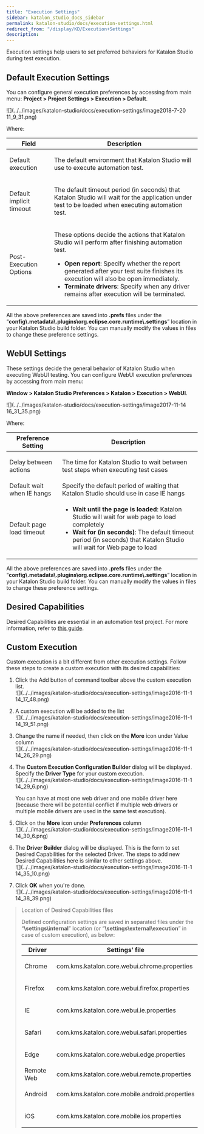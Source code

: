 ```yaml
---
title: "Execution Settings" 
sidebar: katalon_studio_docs_sidebar
permalink: katalon-studio/docs/execution-settings.html 
redirect_from: "/display/KD/Execution+Settings" 
description: 
---
```

Execution settings help users to set preferred behaviors for Katalon Studio during test execution. 

Default Execution Settings
--------------------------

You can configure general execution preferences by accessing from main menu: **Project > Project Settings > Execution > Default**.

![](../../images/katalon-studio/docs/execution-settings/image2018-7-20 11_9_31.png)

Where:

<table><thead><tr><th>Field</th><th>Description</th></tr></thead><tbody><tr><td><p>Default execution</p></td><td><p>The default environment that Katalon Studio will use to execute automation test.</p></td></tr><tr><td><p>Default implicit timeout</p></td><td><p>The default timeout period (in seconds) that Katalon Studio will wait for the application under test to be loaded when executing automation test.</p></td></tr><tr><td><p>Post-Execution Options</p></td><td><p>These options decide the actions that Katalon Studio will perform after finishing automation test.</p><ul><li><strong>Open report</strong>: Specify whether the report generated after your test suite finishes its execution will also be open immediately.</li><li><strong>Terminate drivers</strong>: Specify when any driver remains after execution will be terminated.</li></ul></td></tr></tbody></table>

All the above preferences are saved into **.prefs** files under the “**config\\.metadata\\.plugins\\org.eclipse.core.runtime\\.settings**” location in your Katalon Studio build folder. You can manually modify the values in files to change these preference settings.

WebUI Settings
--------------

These settings decide the general behavior of Katalon Studio when executing WebUI testing. You can configure WebUI execution preferences by accessing from main menu: 

**Window > Katalon Studio Preferences > Katalon > Execution > WebUI**.

![](../../images/katalon-studio/docs/execution-settings/image2017-11-14 16_31_35.png)

Where:

<table><thead><tr><th>Preference Setting</th><th>Description</th></tr></thead><tbody><tr><td><p>Delay between actions</p></td><td><p>The time for Katalon Studio to wait between test steps when executing test cases</p></td></tr><tr><td>Default wait when IE hangs</td><td>Specify the default period of waiting that Katalon Studio should use in case IE hangs</td></tr><tr><td>Default page load timeout</td><td><ul><li><strong>Wait until the page is loaded</strong>: Katalon Studio will wait for web page to load completely</li><li><strong>Wait for (in seconds)</strong>: The default timeout period (in seconds) that Katalon Studio will wait for Web page to load</li></ul></td></tr></tbody></table>

All the above preferences are saved into **.prefs** files under the “**config\\.metadata\\.plugins\\org.eclipse.core.runtime\\.settings**” location in your Katalon Studio build folder. You can manually modify the values in files to change these preference settings.

Desired Capabilities 
---------------------

Desired Capabilities are essential in an automation test project. For more information, refer to [this guide](https://docs.katalon.com/x/ywbR). 

Custom Execution
----------------

Custom execution is a bit different from other execution settings. Follow these steps to create a custom execution with its desired capabilities:

1.  Click the Add button of command toolbar above the custom execution list.  
    ![](../../images/katalon-studio/docs/execution-settings/image2016-11-1 14_17_48.png)
2.  A custom execution will be added to the list  
    ![](../../images/katalon-studio/docs/execution-settings/image2016-11-1 14_19_51.png)
3.  Change the name if needed, then click on the **More** icon under Value column  
    ![](../../images/katalon-studio/docs/execution-settings/image2016-11-1 14_26_29.png)
4.  The **Custom Execution Configuration Builder** dialog will be displayed. Specify the **Driver Type** for your custom execution.   
    ![](../../images/katalon-studio/docs/execution-settings/image2016-11-1 14_29_6.png)
    
    You can have at most one web driver and one mobile driver here (because there will be potential conflict if multiple web drivers or multiple mobile drivers are used in the same test execution).
    
5.  Click on the **More** icon under **Preferences** column  
    ![](../../images/katalon-studio/docs/execution-settings/image2016-11-1 14_30_6.png)
6.  The **Driver Builder** dialog will be displayed. This is the form to set Desired Capabilities for the selected Driver. The steps to add new Desired Capabilities here is similar to other settings above.  
    ![](../../images/katalon-studio/docs/execution-settings/image2016-11-1 14_35_10.png)
7.  Click **OK** when you're done.  
    ![](../../images/katalon-studio/docs/execution-settings/image2016-11-1 14_38_39.png)

> Location of Desired Capabilities files
> 
> Defined configuration settings are saved in separated files under the “**<your test project location>\\settings\\internal**” location (or “**<your test project location>\\settings\\external\\execution**” in case of custom execution), as below:
> 
> <table><thead><tr><th>Driver</th><th>Settings’ file</th></tr></thead><tbody><tr><td><p>Chrome</p></td><td><p>com.kms.katalon.core.webui.chrome.properties</p></td></tr><tr><td><p>Firefox</p></td><td><p>com.kms.katalon.core.webui.firefox.properties</p></td></tr><tr><td><p>IE</p></td><td><p>com.kms.katalon.core.webui.ie.properties</p></td></tr><tr><td><p>Safari</p></td><td><p>com.kms.katalon.core.webui.safari.properties</p></td></tr><tr><td><p>Edge</p></td><td><p>com.kms.katalon.core.webui.edge.properties</p></td></tr><tr><td>Remote Web</td><td>com.kms.katalon.core.webui.remote.properties</td></tr><tr><td><p>Android</p></td><td><p>com.kms.katalon.core.mobile.android.properties</p></td></tr><tr><td><p>iOS</p></td><td><p>com.kms.katalon.core.mobile.ios.properties</p></td></tr></tbody></table>